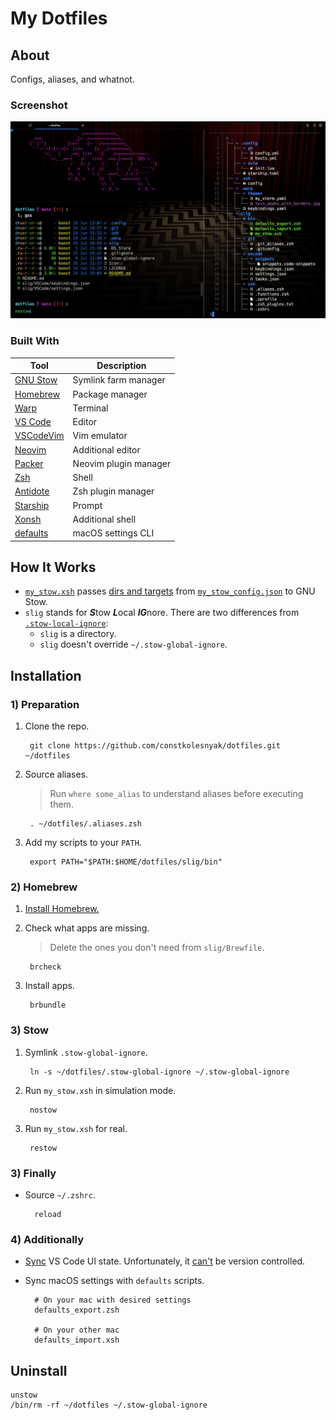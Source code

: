 # My Dotfiles

## About

Configs, aliases, and whatnot.

### Screenshot

![Dotfiles screenshot](slig/dotfiles_screenshot.png)

### Built With

| Tool                                                | Description           |
| --------------------------------------------------- | --------------------- |
| [GNU Stow](https://www.gnu.org/software/stow/)      | Symlink farm manager  |
| [Homebrew](https://brew.sh/)                        | Package manager       |
| [Warp](https://www.warp.dev/)                       | Terminal              |
| [VS Code](https://code.visualstudio.com/)           | Editor                |
| [VSCodeVim](https://github.com/VSCodeVim/Vim)       | Vim emulator          |
| [Neovim](https://neovim.io/)                        | Additional editor     |
| [Packer](https://github.com/wbthomason/packer.nvim) | Neovim plugin manager |
| [Zsh](https://www.zsh.org/)                         | Shell                 |
| [Antidote](https://getantidote.github.io/)          | Zsh plugin manager    |
| [Starship](https://starship.rs/)                    | Prompt                |
| [Xonsh](https://xon.sh/)                            | Additional shell      |
| [defaults](https://macos-defaults.com/)             | macOS settings CLI    |

## How It Works

- [`my_stow.xsh`](slig/bin/my_stow.xsh) passes [dirs and targets](https://www.gnu.org/software/stow/manual/stow.html#Invoking-Stow) from [`my_stow_config.json`](slig/my_stow_config.json) to GNU Stow.
- `slig` stands for ***S***tow ***L***ocal ***IG***nore. There are two differences from [`.stow-local-ignore`](https://www.gnu.org/software/stow/manual/stow.html#Types-And-Syntax-Of-Ignore-Lists):
  - `slig` is a directory.
  - `slig` doesn't override `~/.stow-global-ignore`.

## Installation

### 1) Preparation  

1. Clone the repo.

        git clone https://github.com/constkolesnyak/dotfiles.git ~/dotfiles

2. Source aliases.

    > Run `where some_alias` to understand aliases before executing them.

        . ~/dotfiles/.aliases.zsh

3. Add my scripts to your `PATH`.

        export PATH="$PATH:$HOME/dotfiles/slig/bin"

### 2) Homebrew

1. [Install Homebrew.](https://brew.sh/)

2. Check what apps are missing.

    > Delete the ones you don't need from `slig/Brewfile`.

        brcheck

3. Install apps.

        brbundle

### 3) Stow

1. Symlink `.stow-global-ignore`.

        ln -s ~/dotfiles/.stow-global-ignore ~/.stow-global-ignore

2. Run `my_stow.xsh` in simulation mode.

        nostow

3. Run `my_stow.xsh` for real.

        restow

### 3) Finally

- Source `~/.zshrc`.

        reload

### 4) Additionally

- [Sync](https://code.visualstudio.com/docs/editor/settings-sync) VS Code UI state. Unfortunately, it [can't](https://code.visualstudio.com/docs/editor/profiles#_where-is-the-ui-state-globalstatejson-file) be version controlled.

- Sync macOS settings with `defaults` scripts.

        # On your mac with desired settings
        defaults_export.zsh

        # On your other mac
        defaults_import.xsh

## Uninstall

    unstow
    /bin/rm -rf ~/dotfiles ~/.stow-global-ignore
